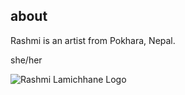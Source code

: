 <!-- Bio Page -->
## about

Rashmi is an artist from Pokhara, Nepal.

she/her

![Rashmi Lamichhane Logo](https://rashmil.files.wordpress.com/2021/12/about.jpg?resize=380%2C280) 

